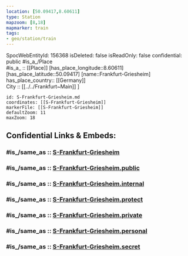 ```yaml
---
location: [50.09417,8.60611] 
type: Station 
mapzoom: [8,18] 
mapmarker: train 
tags:
- geo/station/train
---
```

SpocWebEntityId: 156368
isDeleted: false
isReadOnly: false
confidential: public
#is_a_/Place  
#is_a_ :: [[Place]] 
[has_place_longitude::8.60611] 
[has_place_latitude::50.09417] 
[name::Frankfurt-Griesheim] 
has_place_country:: [[Germany]]  
City :: [[../../Frankfurt~Main]] ] 


```leaflet
id: S-Frankfurt-Griesheim.md
coordinates: [[S-Frankfurt-Griesheim]] 
markerFile: [[S-Frankfurt-Griesheim]] 
defaultZoom: 11 
maxZoom: 18
```


## Confidential Links & Embeds: 

### #is_/same_as :: [S-Frankfurt-Griesheim](/_Standards/Earth/Continent/Europe/Europe~Central/Germany/Germany~West/Hessen/counties~Hessen/Frankfurt~Main/Stations-FFM~S/S-Frankfurt-Griesheim.md) 

### #is_/same_as :: [S-Frankfurt-Griesheim.public](/_public/Earth/Continent/Europe/Europe~Central/Germany/Germany~West/Hessen/counties~Hessen/Frankfurt~Main/Stations-FFM~S/S-Frankfurt-Griesheim.public.md) 

### #is_/same_as :: [S-Frankfurt-Griesheim.internal](/_internal/Earth/Continent/Europe/Europe~Central/Germany/Germany~West/Hessen/counties~Hessen/Frankfurt~Main/Stations-FFM~S/S-Frankfurt-Griesheim.internal.md) 

### #is_/same_as :: [S-Frankfurt-Griesheim.protect](/_protect/Earth/Continent/Europe/Europe~Central/Germany/Germany~West/Hessen/counties~Hessen/Frankfurt~Main/Stations-FFM~S/S-Frankfurt-Griesheim.protect.md) 

### #is_/same_as :: [S-Frankfurt-Griesheim.private](/_private/Earth/Continent/Europe/Europe~Central/Germany/Germany~West/Hessen/counties~Hessen/Frankfurt~Main/Stations-FFM~S/S-Frankfurt-Griesheim.private.md) 

### #is_/same_as :: [S-Frankfurt-Griesheim.personal](/_personal/Earth/Continent/Europe/Europe~Central/Germany/Germany~West/Hessen/counties~Hessen/Frankfurt~Main/Stations-FFM~S/S-Frankfurt-Griesheim.personal.md) 

### #is_/same_as :: [S-Frankfurt-Griesheim.secret](/_secret/Earth/Continent/Europe/Europe~Central/Germany/Germany~West/Hessen/counties~Hessen/Frankfurt~Main/Stations-FFM~S/S-Frankfurt-Griesheim.secret.md)

